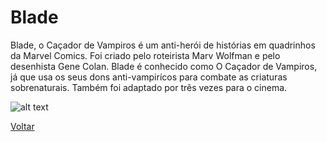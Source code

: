 # Blade

Blade, o Caçador de Vampiros é um anti-herói de histórias em quadrinhos da Marvel Comics. Foi criado pelo roteirista Marv Wolfman e pelo desenhista Gene Colan. Blade é conhecido como O Caçador de Vampiros, já que usa os seus dons anti-vampirícos para combate as criaturas sobrenaturais. Também foi adaptado por três vezes para o cinema.

![alt text](https://static.wikia.nocookie.net/marveldatabase/images/0/0e/Blade_II_%28film%29.jpg/revision/latest?cb=20080819200815)

[Voltar](../README.md)